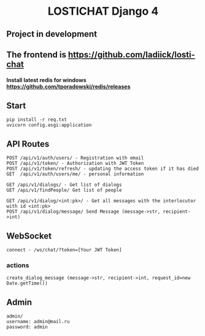 <h1 align="center">LOSTICHAT Django 4</h1>

## Project in development

## The frontend is https://github.com/ladiick/losti-chat
#### Install latest redis for windows https://github.com/tporadowski/redis/releases
## Start
    pip install -r req.txt
    uvicorn config.asgi:application
    

## API Routes

    POST /api/v1/auth/users/ - Registration with email
    POST /api/v1/token/ - Authorization with JWT Token
    POST /api/v1/token/refresh/ - updating the access token if it has died
    GET  /api/v1/auth/users/me/ - personal information 

    GET /api/v1/dialogs/ - Get list of dialogs
    GET /api/v1/findPeople/ Get list of people

    GET /api/v1/dialog/<int:pk>/ - Get all messages with the interlocutor with id <int:pk>
    POST /api/v1/dialog/message/ Send Message (message->str, recipient->int)

## WebSocket
    connect - /ws/chat/?token=[Your JWT Token]
### actions
    create_dialog_message (message->str, recipient->int, request_id=new Date.getTime())
   
    
## Admin

    admin/
    username: admin@mail.ru
    password: admin

    
    




